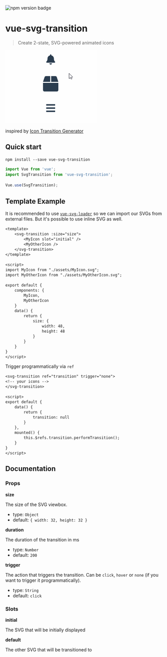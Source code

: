 ![npm version badge](https://img.shields.io/npm/v/vue-svg-transition.svg)

# vue-svg-transition
> Create 2-state, SVG-powered animated icons

![Demo](/assets/demo.gif)

inspired by [Icon Transition Generator](https://blog.nucleoapp.com/create-2-state-svg-powered-animated-icons-76ed19160a7e)

## Quick start

```
npm install --save vue-svg-transition
```
```js
import Vue from 'vue';
import SvgTransition from 'vue-svg-transition';

Vue.use(SvgTransition);
```

## Template Example
It is recommended to use [`vue-svg-loader`](https://www.npmjs.com/package/vue-svg-loader) so we can import our SVGs from external files.
But it's possible to use inline SVG as well.

```vue
<template>
    <svg-transition :size="size">
        <MyIcon slot="initial" />
        <MyOtherIcon />
    </svg-transition>
</template>

<script>
import MyIcon from "./assets/MyIcon.svg";
import MyOtherIcon from "./assets/MyOtherIcon.svg";

export default {
    components: {
        MyIcon,
        MyOtherIcon
    }
    data() {
        return {
            size: {
                width: 48,
                height: 48
            }
        }
    }
}
</script>
```

Trigger programmatically via `ref`

```vue
<svg-transition ref="transition" trigger="none">
<!-- your icons -->
</svg-transition>

<script>
export default {
    data() {
        return {
            transition: null
        }
    },
    mounted() {
        this.$refs.transition.performTransition();
    }
}
</script>
```

## Documentation
### Props
**size**

The size of the SVG viewbox.
- type: `Object`
- default: `{ width: 32, height: 32 }`

**duration**

The duration of the transition in ms
- type: `Number` 
- default: `200`


**trigger**

The action that triggers the transition. Can be `click`, `hover` or `none` (if you want to trigger it programmatically).
- type: `String`
- default: `click`
### Slots
**initial**

The SVG that will be initially displayed

**default**

The other SVG that will be transitioned to
